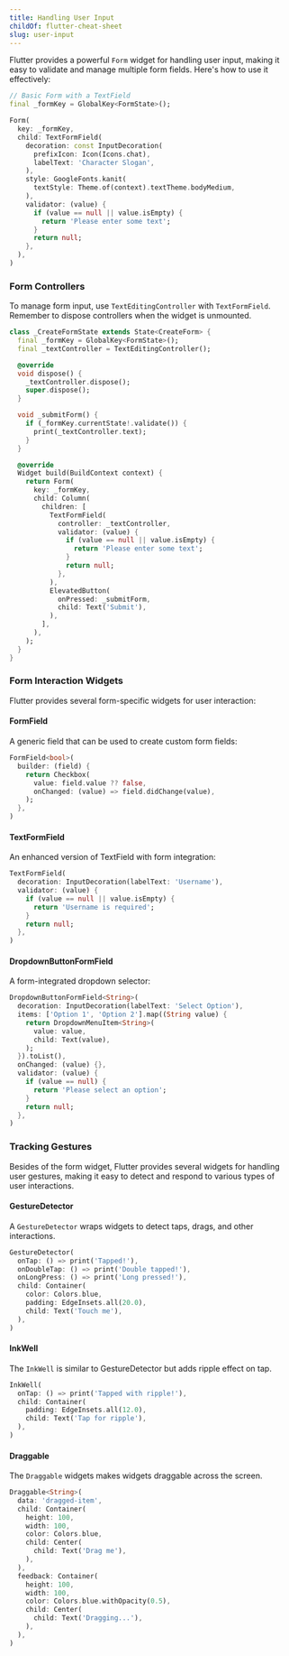 ```yaml
---
title: Handling User Input
childOf: flutter-cheat-sheet
slug: user-input
---
```


Flutter provides a powerful `Form` widget for handling user input, making it easy to validate and manage multiple form fields. Here's how to use it effectively:

```dart
// Basic Form with a TextField
final _formKey = GlobalKey<FormState>();

Form(
  key: _formKey,
  child: TextFormField(
    decoration: const InputDecoration(
      prefixIcon: Icon(Icons.chat),
      labelText: 'Character Slogan',
    ),
    style: GoogleFonts.kanit(
      textStyle: Theme.of(context).textTheme.bodyMedium,
    ),
    validator: (value) {
      if (value == null || value.isEmpty) {
        return 'Please enter some text';
      }
      return null;
    },
  ),
)
```

### Form Controllers

To manage form input, use `TextEditingController` with `TextFormField`. Remember to dispose controllers when the widget is unmounted.

```dart
class _CreateFormState extends State<CreateForm> {
  final _formKey = GlobalKey<FormState>();
  final _textController = TextEditingController();

  @override
  void dispose() {
    _textController.dispose();
    super.dispose();
  }

  void _submitForm() {
    if (_formKey.currentState!.validate()) {
      print(_textController.text);
    }
  }

  @override
  Widget build(BuildContext context) {
    return Form(
      key: _formKey,
      child: Column(
        children: [
          TextFormField(
            controller: _textController,
            validator: (value) {
              if (value == null || value.isEmpty) {
                return 'Please enter some text';
              }
              return null;
            },
          ),
          ElevatedButton(
            onPressed: _submitForm,
            child: Text('Submit'),
          ),
        ],
      ),
    );
  }
}
```

### Form Interaction Widgets

Flutter provides several form-specific widgets for user interaction:

#### FormField

A generic field that can be used to create custom form fields:

```dart
FormField<bool>(
  builder: (field) {
    return Checkbox(
      value: field.value ?? false,
      onChanged: (value) => field.didChange(value),
    );
  },
)
```

#### TextFormField

An enhanced version of TextField with form integration:

```dart
TextFormField(
  decoration: InputDecoration(labelText: 'Username'),
  validator: (value) {
    if (value == null || value.isEmpty) {
      return 'Username is required';
    }
    return null;
  },
)
```

#### DropdownButtonFormField

A form-integrated dropdown selector:

```dart
DropdownButtonFormField<String>(
  decoration: InputDecoration(labelText: 'Select Option'),
  items: ['Option 1', 'Option 2'].map((String value) {
    return DropdownMenuItem<String>(
      value: value,
      child: Text(value),
    );
  }).toList(),
  onChanged: (value) {},
  validator: (value) {
    if (value == null) {
      return 'Please select an option';
    }
    return null;
  },
)
```

### Tracking Gestures


Besides of the form widget, Flutter provides several widgets for handling user gestures, making it easy to detect and respond to various types of user interactions.

#### GestureDetector

A `GestureDetector` wraps widgets to detect taps, drags, and other interactions.

```dart
GestureDetector(
  onTap: () => print('Tapped!'),
  onDoubleTap: () => print('Double tapped!'),
  onLongPress: () => print('Long pressed!'),
  child: Container(
    color: Colors.blue,
    padding: EdgeInsets.all(20.0),
    child: Text('Touch me'),
  ),
)
```

#### InkWell

The `InkWell` is similar to GestureDetector but adds ripple effect on tap.

```dart
InkWell(
  onTap: () => print('Tapped with ripple!'),
  child: Container(
    padding: EdgeInsets.all(12.0),
    child: Text('Tap for ripple'),
  ),
)
```

#### Draggable

The `Draggable` widgets makes widgets draggable across the screen.

```dart
Draggable<String>(
  data: 'dragged-item',
  child: Container(
    height: 100,
    width: 100,
    color: Colors.blue,
    child: Center(
      child: Text('Drag me'),
    ),
  ),
  feedback: Container(
    height: 100,
    width: 100,
    color: Colors.blue.withOpacity(0.5),
    child: Center(
      child: Text('Dragging...'),
    ),
  ),
)
```
